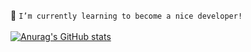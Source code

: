 🌱 ```I’m currently learning to become a nice developer!```
</br>
</br>
[![Anurag's GitHub stats](https://github-readme-stats.vercel.app/api?username=young-d&count_private=false&show_icons=true&custom_title=Github_State&bg_color=efebe9&title_color=ff8f00&icon_color=8bc34a&text_color=616161&border_color=efebe9)](https://github.com/anuraghazra/github-readme-stats)

<!--
**young-d/young-d** is a ✨ _special_ ✨ repository because its `README.md` (this file) appears on your GitHub profile.

Here are some ideas to get you started:

- 🔭 I’m currently working on ...
- 🌱 I’m currently learning ...
- 👯 I’m looking to collaborate on ...
- 🤔 I’m looking for help with ...
- 💬 Ask me about ...
- 📫 How to reach me: ...
- 😄 Pronouns: ...
- ⚡ Fun fact: ...
-->
